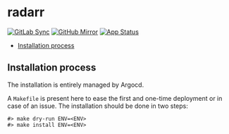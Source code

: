 # radarr

[![GitLab Sync](https://img.shields.io/badge/gitlab_sync-radarr-blue?style=for-the-badge&logo=gitlab)](https://gitlab-internal.spirit-dev.net/github-mirror/helm-xarr-radarr) <!-- markdownlint-disable MD041 -->
[![GitHub Mirror](https://img.shields.io/badge/github_mirror-radarr-blue?style=for-the-badge&logo=github)](https://github.com/spirit-dev/helm-xarr-radarr)
[![App Status](https://argocd-internal.spirit-dev.net/api/badge?name=radarr-turingpi&revision=true&showAppName=true)](https://argocd-internal.spirit-dev.net/applications/radarr-turingpi)

<!--TOC-->

- [Installation process](#installation-process)

<!--TOC-->

## Installation process

The installation is entirely managed by Argocd.

A `Makefile` is present here to ease the first and one-time deployment or in case of an issue.
The installation should be done in two steps:

```shell
#> make dry-run ENV=<ENV>
#> make install ENV=<ENV>
```
